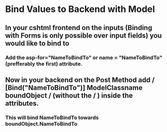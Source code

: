 # Bind Values to Backend with Model

## In your cshtml frontend on the inputs (Binding with Forms is only possible over input fields) you would like to bind to
### Add the asp-for="NameToBindTo" or name = "NameToBindTo" (prefferably the first) attribute.

## Now in your backend on the Post Method add / [Bind("NameToBindTo")] ModelClassname boundObject  / (without the / ) inside the attributes.
### This will bind NameToBindTo towards boundObject.NameToBindTo